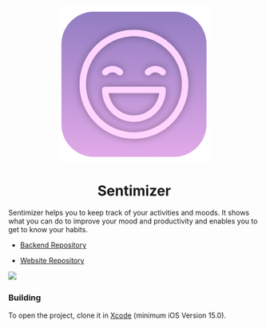 <h1 align="center">
<br>
  <img src="Sentimizer/Resources/Assets.xcassets/Logo.imageset/1024.png" alt="Sentimizer Logo" width="300">
  <br>
    <br>
  Sentimizer
  <br>
</h1>
Sentimizer helps you to keep track of your activities and moods. It shows what you can do to improve your mood and productivity and enables you to get to know your habits.   

* [Backend Repository](https://github.com/JustGitEverything/Sentimizer)

* [Website Repository](https://github.com/samuelgin/Sentimizer-Website)

<a href="https://apps.apple.com/de/app/sentimizer-smart-diary/id1624777204?"><img src="https://developer.apple.com/assets/elements/badges/download-on-the-app-store.svg"></a>
### Building

To open the project, clone it in [Xcode](https://developer.apple.com/xcode/) (minimum iOS Version 15.0).

